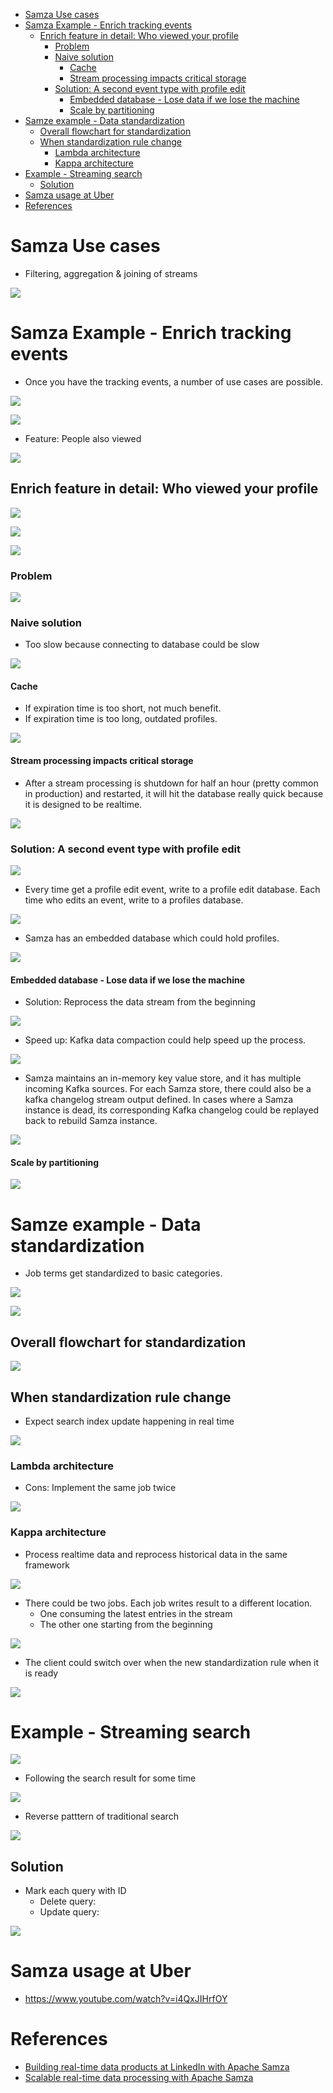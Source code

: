 - [Samza Use cases](#samza-use-cases)
- [Samza Example - Enrich tracking events](#samza-example---enrich-tracking-events)
  - [Enrich feature in detail: Who viewed your profile](#enrich-feature-in-detail-who-viewed-your-profile)
    - [Problem](#problem)
    - [Naive solution](#naive-solution)
      - [Cache](#cache)
      - [Stream processing impacts critical storage](#stream-processing-impacts-critical-storage)
    - [Solution: A second event type with profile edit](#solution-a-second-event-type-with-profile-edit)
      - [Embedded database - Lose data if we lose the machine](#embedded-database---lose-data-if-we-lose-the-machine)
      - [Scale by partitioning](#scale-by-partitioning)
- [Samze example - Data standardization](#samze-example---data-standardization)
  - [Overall flowchart for standardization](#overall-flowchart-for-standardization)
  - [When standardization rule change](#when-standardization-rule-change)
    - [Lambda architecture](#lambda-architecture)
    - [Kappa architecture](#kappa-architecture)
- [Example - Streaming search](#example---streaming-search)
  - [Solution](#solution)
- [Samza usage at Uber](#samza-usage-at-uber)
- [References](#references)

# Samza Use cases
* Filtering, aggregation & joining of streams

![](../.gitbook/assets/samza_overview.png)

# Samza Example - Enrich tracking events
* Once you have the tracking events, a number of use cases are possible. 

![](../.gitbook/assets/samza_event.png)

![](../.gitbook/assets/samza_pageview_usecases.png)

* Feature: People also viewed

![](../.gitbook/assets/samza_people_also_viewed.png)

## Enrich feature in detail: Who viewed your profile

![](../.gitbook/assets/samza_who_viewed_profile.png)

![](../.gitbook/assets/samza_who_viewed_profile_statistics.png)

![](../.gitbook/assets/samza_who_viewed_profile_example.png)

### Problem

![](../.gitbook/assets/samza_enrich_and_index.png)

### Naive solution
* Too slow because connecting to database could be slow

![](../.gitbook/assets/samza_enrich_naive_solution.png)

#### Cache
* If expiration time is too short, not much benefit.
* If expiration time is too long, outdated profiles. 

![](../.gitbook/assets/samza_enrich_naive_solution_cache.png)

#### Stream processing impacts critical storage
* After a stream processing is shutdown for half an hour (pretty common in production) and restarted, it will hit the database really quick because it is designed to be realtime.

![](../.gitbook/assets/samza_enrich_critical_storage.png)

### Solution: A second event type with profile edit

![](../.gitbook/assets/samza_enrich_second_event.png)

* Every time get a profile edit event, write to a profile edit database. Each time who edits an event, write to a profiles database. 

![](../.gitbook/assets/samza_enrich_pageViewEventWithProfile.png) 

* Samza has an embedded database which could hold profiles. 

![](../.gitbook/assets/samza_enrich_pageViewEventWithProfile_embedded.png)

#### Embedded database - Lose data if we lose the machine
* Solution: Reprocess the data stream from the beginning

![](../.gitbook/assets/samza_enrich_embedded_losedata.png)

* Speed up: Kafka data compaction could help speed up the process. 

![](../.gitbook/assets/samza_kafka_compaction.png)

* Samza maintains an in-memory key value store, and it has multiple incoming Kafka sources. For each Samza store, there could also be a kafka changelog stream output defined. In cases where a Samza instance is dead, its corresponding Kafka changelog could be replayed back to rebuild Samza instance. 

![](../.gitbook/assets/samza_kafka_changelog.png)

#### Scale by partitioning

![](../.gitbook/assets/samza_enrich_copartitioning.png)

# Samze example - Data standardization
* Job terms get standardized to basic categories.

![](../.gitbook/assets/samza_standardize_example.png)

![](../.gitbook/assets/samza_standardize_example_developer.png)

## Overall flowchart for standardization

![](../.gitbook/assets/samza_standardize_search_index.png)

## When standardization rule change
* Expect search index update happening in real time

![](../.gitbook/assets/samza_standardize_profileEdit.png)

### Lambda architecture
* Cons: Implement the same job twice

![](../.gitbook/assets/samza_standardize_profileEdit_overview)

### Kappa architecture
* Process realtime data and reprocess historical data in the same framework

![](../.gitbook/assets/samza_standardize_entirehistory.png)

* There could be two jobs. Each job writes result to a different location. 
  * One consuming the latest entries in the stream
  * The other one starting from the beginning

![](../.gitbook/assets/samza_kappa.png)

* The client could switch over when the new standardization rule when it is ready

![](../.gitbook/assets/samza_standardize_switch.png)

# Example - Streaming search

![](../.gitbook/assets/samza_twitter_datamodel.png)

* Following the search result for some time

![](../.gitbook/assets/samza_twitter_newsearchresult.png)

* Reverse patttern of traditional search

![](../.gitbook/assets/samza_stream_search.png)

## Solution
* Mark each query with ID
  * Delete query:
  * Update query: 

![](../.gitbook/assets/samza_stream_solution.png)

# Samza usage at Uber
* https://www.youtube.com/watch?v=i4QxJIHrfOY

# References
* [Building real-time data products at LinkedIn with Apache Samza](https://www.youtube.com/watch?v=yO3SBU6vVKA&list=PLeKd45zvjcDHJxge6VtYUAbYnvd_VNQCx&index=7)
* [Scalable real-time data processing with Apache Samza](https://www.youtube.com/watch?v=uRmYJGRPfKU&list=PLeKd45zvjcDHJxge6VtYUAbYnvd_VNQCx&index=17)